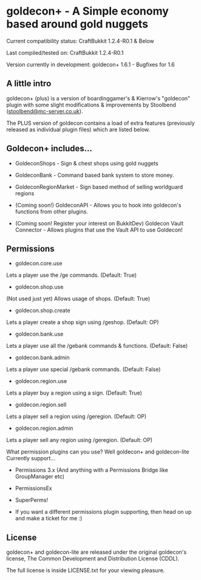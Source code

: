 # goldecon+ - A Simple economy based around gold nuggets

Current compatibility status: CraftBukkit 1.2.4-R0.1 & Below

Last compiled/tested on: CraftBukkit 1.2.4-R0.1

Version currently in development: goldecon+ 1.6.1 - Bugfixes for 1.6

## A little intro
goldecon+ (plus) is a version of boardinggamer's & Kierrow's "goldecon" plugin with
some slight modifications & improvements by Stoolbend (<stoolbend@mc-server.co.uk>).

The PLUS version of goldecon contains a load of extra features (previously released
as individual plugin files) which are listed below.

## Goldecon+ includes...

* GoldeconShops - Sign & chest shops using gold nuggets

* GoldeconBank - Command based bank system to store money.

* GoldeconRegionMarket - Sign based method of selling worldguard regions

* (Coming soon!) GoldeconAPI - Allows you to hook into goldecon's functions from other plugins.

* (Coming soon! Register your interest on BukkitDev) Goldecon Vault Connector - Allows plugins that use the Vault API to use Goldecon!

## Permissions
 * goldecon.core.use

Lets a player use the /ge commands. (Default: True)

 * goldecon.shop.use

(Not used just yet) Allows usage of shops. (Default: True)

 * goldecon.shop.create

Lets a player create a shop sign using /geshop. (Default: OP)

 * goldecon.bank.use

Lets a player use all the /gebank commands & functions. (Default: False)

 * goldecon.bank.admin

Lets a player use special /gebank commands. (Default: False)

 * goldecon.region.use

Lets a player buy a region using a sign. (Default: True)

 * goldecon.region.sell

Lets a player sell a region using /geregion. (Default: OP)

 * goldecon.region.admin

Lets a player sell any region using /geregion. (Default: OP)

What permission plugins can you use? Well goldecon+ and goldecon-lite Currently support...

 - Permissions 3.x (And anything with a Permissions Bridge like GroupManager etc)
 
 - PermissionsEx 

- SuperPerms!
 
 - If you want a different permissions plugin supporting, then head on up and make a ticket for me :)

 
## License
goldecon+ and goldecon-lite are released under the original goldecon's license,
The Common Development and Distribution License (CDDL).

The full license is inside LICENSE.txt for your viewing pleasure.